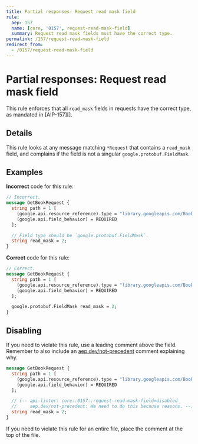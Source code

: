 ```yaml
---
title: Partial responses- Request read mask field
rule:
  aep: 157
  name: [core, '0157', request-read-mask-field]
  summary: Request read mask fields must have the correct type.
permalink: /157/request-read-mask-field
redirect_from:
  - /0157/request-read-mask-field
---
```


# Partial responses: Request read mask field

This rule enforces that all `read_mask` fields in requests have the correct
type, as mandated in [AIP-157][].

## Details

This rule looks at any message matching `*Request` that contains a `read_mask`
field, and complains if the field is not a singular `google.protobuf.FieldMask`.

## Examples

**Incorrect** code for this rule:

```proto
// Incorrect.
message GetBookRequest {
  string path = 1 [
    (google.api.resource_reference).type = "library.googleapis.com/Book",
    (google.api.field_behavior) = REQUIRED
  ];

  // Field type should be `google.protobuf.FieldMask`.
  string read_mask = 2;
}
```

**Correct** code for this rule:

```proto
// Correct.
message GetBookRequest {
  string path = 1 [
    (google.api.resource_reference).type = "library.googleapis.com/Book",
    (google.api.field_behavior) = REQUIRED
  ];

  google.protobuf.FieldMask read_mask = 2;
}
```

## Disabling

If you need to violate this rule, use a leading comment above the field.
Remember to also include an [aep.dev/not-precedent][] comment explaining why.

```proto
message GetBookRequest {
  string path = 1 [
    (google.api.resource_reference).type = "library.googleapis.com/Book",
    (google.api.field_behavior) = REQUIRED
  ];

  // (-- api-linter: core::0157::request-read-mask-field=disabled
  //     aep.dev/not-precedent: We need to do this because reasons. --)
  string read_mask = 2;
}
```

If you need to violate this rule for an entire file, place the comment at the
top of the file.

[aep-157]: https://aep.dev/157
[aep.dev/not-precedent]: https://aep.dev/not-precedent

